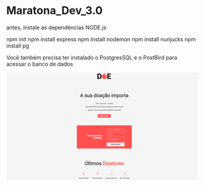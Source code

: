 # Maratona_Dev_3.0

antes, instale as dependências NODE.js

npm init
npm install express
npm install nodemon
npm install nunjucks
npm install pg

Você também precisa ter instalado o PostgresSQL e o PostBird para acessar o banco de dados

![dashboard](https://github.com/PedroPadilhaPortella/Maratona_Dev_3.0/blob/master/dashboard.PNG)
